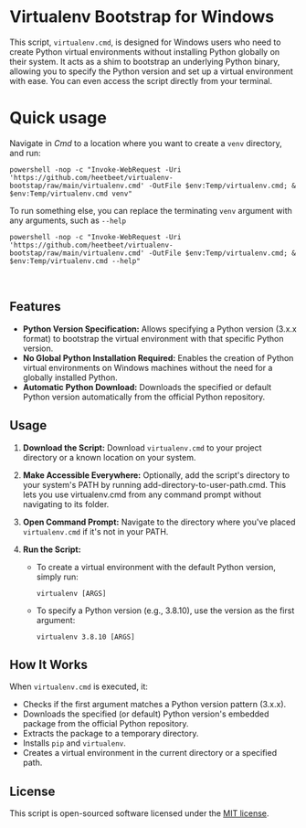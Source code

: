 # Virtualenv Bootstrap for Windows

This script, `virtualenv.cmd`, is designed for Windows users who need to create Python virtual environments without installing Python globally on their system. It acts as a shim to bootstrap an underlying Python binary, allowing you to specify the Python version and set up a virtual environment with ease. You can even access the script directly from your terminal.

# Quick usage
Navigate in _Cmd_ to a location where you want to create a `venv` directory, and run:

    powershell -nop -c "Invoke-WebRequest -Uri 'https://github.com/heetbeet/virtualenv-bootstap/raw/main/virtualenv.cmd' -OutFile $env:Temp/virtualenv.cmd; & $env:Temp/virtualenv.cmd venv"

To run something else, you can replace the terminating `venv` argument with any arguments, such as `--help`

    powershell -nop -c "Invoke-WebRequest -Uri 'https://github.com/heetbeet/virtualenv-bootstap/raw/main/virtualenv.cmd' -OutFile $env:Temp/virtualenv.cmd; & $env:Temp/virtualenv.cmd --help"
<br>

## Features

- **Python Version Specification:** Allows specifying a Python version (3.x.x format) to bootstrap the virtual environment with that specific Python version.
- **No Global Python Installation Required:** Enables the creation of Python virtual environments on Windows machines without the need for a globally installed Python.
- **Automatic Python Download:** Downloads the specified or default Python version automatically from the official Python repository.

## Usage

1. **Download the Script:** Download `virtualenv.cmd` to your project directory or a known location on your system.

2. **Make Accessible Everywhere:** Optionally, add the script's directory to your system's PATH by running add-directory-to-user-path.cmd. This lets you use virtualenv.cmd from any command prompt without navigating to its folder.

3. **Open Command Prompt:** Navigate to the directory where you've placed `virtualenv.cmd` if it's not in your PATH.

4. **Run the Script:**
   - To create a virtual environment with the default Python version, simply run:
     ```
     virtualenv [ARGS]
     ```
   - To specify a Python version (e.g., 3.8.10), use the version as the first argument:
     ```
     virtualenv 3.8.10 [ARGS]
     ```

## How It Works

When `virtualenv.cmd` is executed, it:
- Checks if the first argument matches a Python version pattern (3.x.x).
- Downloads the specified (or default) Python version's embedded package from the official Python repository.
- Extracts the package to a temporary directory.
- Installs `pip` and `virtualenv`.
- Creates a virtual environment in the current directory or a specified path.

## License

This script is open-sourced software licensed under the [MIT license](https://opensource.org/licenses/MIT).
